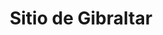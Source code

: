 ﻿---
title: "Sitio de Gibraltar"
permalink: periodes_799.html
layout: periode
dataInici: 1779-04-24
dataFi: 1783-02-07
sidebar: periodes
pares:
  - 607:
    title: "Intervención Extranjera"
    dataInici: "(1778)"
    dataFi: "(1783)"

fills:
  - 800:
    title: "Asalto a Gibraltar"
    dataInici: "(1782-09-13)"

jocsPrincipals:
jocsEscenaris:
jocsEpoca:
jocsEpocaEscenaris:
---
